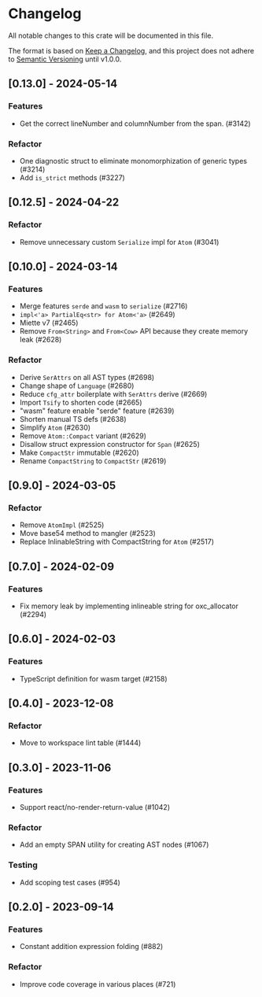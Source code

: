 # Changelog

All notable changes to this crate will be documented in this file.

The format is based on [Keep a Changelog](https://keepachangelog.com/en/1.0.0/),
and this project does not adhere to [Semantic Versioning](https://semver.org/spec/v2.0.0.html) until v1.0.0.

## [0.13.0] - 2024-05-14

### Features

- Get the correct lineNumber and columnNumber from the span. (#3142)

### Refactor

- One diagnostic struct to eliminate monomorphization of generic types (#3214)
- Add `is_strict` methods (#3227)

## [0.12.5] - 2024-04-22

### Refactor

- Remove unnecessary custom `Serialize` impl for `Atom` (#3041)

## [0.10.0] - 2024-03-14

### Features

- Merge features `serde` and `wasm` to `serialize` (#2716)
- `impl<'a> PartialEq<str> for Atom<'a>` (#2649)
- Miette v7 (#2465)
- Remove `From<String>` and `From<Cow>` API because they create memory leak (#2628)

### Refactor

- Derive `SerAttrs` on all AST types (#2698)
- Change shape of `Language` (#2680)
- Reduce `cfg_attr` boilerplate with `SerAttrs` derive (#2669)
- Import `Tsify` to shorten code (#2665)
- "wasm" feature enable "serde" feature (#2639)
- Shorten manual TS defs (#2638)
- Simplify `Atom` (#2630)
- Remove `Atom::Compact` variant (#2629)
- Disallow struct expression constructor for `Span` (#2625)
- Make `CompactStr` immutable (#2620)
- Rename `CompactString` to `CompactStr` (#2619)

## [0.9.0] - 2024-03-05

### Refactor

- Remove `AtomImpl` (#2525)
- Move base54 method to mangler (#2523)
- Replace InlinableString with CompactString for `Atom` (#2517)

## [0.7.0] - 2024-02-09

### Features

- Fix memory leak by implementing inlineable string for oxc_allocator (#2294)

## [0.6.0] - 2024-02-03

### Features

- TypeScript definition for wasm target (#2158)

## [0.4.0] - 2023-12-08

### Refactor

- Move to workspace lint table (#1444)

## [0.3.0] - 2023-11-06

### Features

- Support react/no-render-return-value (#1042)

### Refactor

- Add an empty SPAN utility for creating AST nodes (#1067)

### Testing

- Add scoping test cases (#954)

## [0.2.0] - 2023-09-14

### Features

- Constant addition expression folding (#882)

### Refactor

- Improve code coverage in various places (#721)


